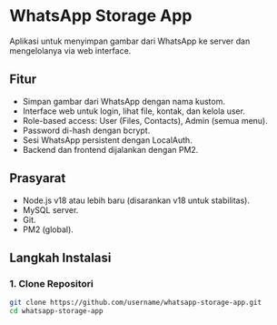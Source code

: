 # WhatsApp Storage App

Aplikasi untuk menyimpan gambar dari WhatsApp ke server dan mengelolanya via web interface.

## Fitur
- Simpan gambar dari WhatsApp dengan nama kustom.
- Interface web untuk login, lihat file, kontak, dan kelola user.
- Role-based access: User (Files, Contacts), Admin (semua menu).
- Password di-hash dengan bcrypt.
- Sesi WhatsApp persistent dengan LocalAuth.
- Backend dan frontend dijalankan dengan PM2.

## Prasyarat
- Node.js v18 atau lebih baru (disarankan v18 untuk stabilitas).
- MySQL server.
- Git.
- PM2 (global).

## Langkah Instalasi

### 1. Clone Repositori
```bash
git clone https://github.com/username/whatsapp-storage-app.git
cd whatsapp-storage-app
